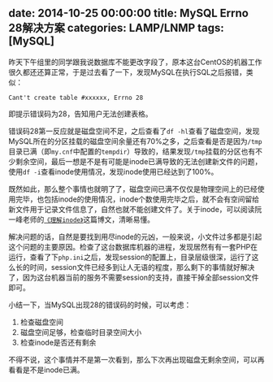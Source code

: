date: 2014-10-25 00:00:00
title: MySQL Errno 28解决方案
categories: LAMP/LNMP
tags: [MySQL]
---

昨天下午组里的同学跟我说数据库不能更改字段了，原本这台CentOS的机器工作很久都还还算正常，于是过去看了一下，发现MySQL在执行SQL之后报错，类似：

```
Cant't create table #xxxxxx, Errno 28
```

即提示错误码为28，告知用户无法创建表格。

错误码28第一反应就是磁盘空间不足，之后查看了`df -hl`查看了磁盘空间，发现MySQL所在的分区挂载的磁盘空间余量还有70%之多，之后查看是否是因为`/tmp`目录已满（即`my.cnf`中配置的`tempdir`）导致的，结果发现`/tmp`挂载的分区也有不少剩余空间，最后一想是不是有可能是inode已满导致的无法创建新文件的问题，使用`df -i`查看inode使用情况，发现inode使用已经达到了100%。

既然如此，那么整个事情也就明了了，磁盘空间已满不仅仅是物理空间上的已经使用完毕，也包括inode的使用情况，inode个数使用完毕之后，就不会有空间留给新文件用于记录文件信息了，自然也就不能创建文件了。关于inode，可以阅读阮一峰老师的[`《理解inode》`][1]这篇博文，清晰易懂。

解决问题的话，自然是要找到用尽inode的元凶，一般来说，小文件过多都是引起这个问题的主要原因。检查了这台数据库机器的进程，发现居然有有一套PHP在运行，查看了下`php.ini`之后，发现session的配置上，目录层级很深，运行了这么长的时间，session文件已经多到让人无语的程度，那么剩下的事情就好解决了，因为这台机器当前的服务不需要session的支持，直接干掉全部session文件即可。

小结一下，当MySQL出现28的错误码的时候，可以考虑：

1. 检查磁盘空间
2. 磁盘空间足够，检查临时目录空间大小
3. 检查inode是否还有剩余

不得不说，这个事情并不是第一次看到，那么下次再出现磁盘无剩余空间，可以再看看是不是inode已满。


[1]: http://www.ruanyifeng.com/blog/2011/12/inode.html
